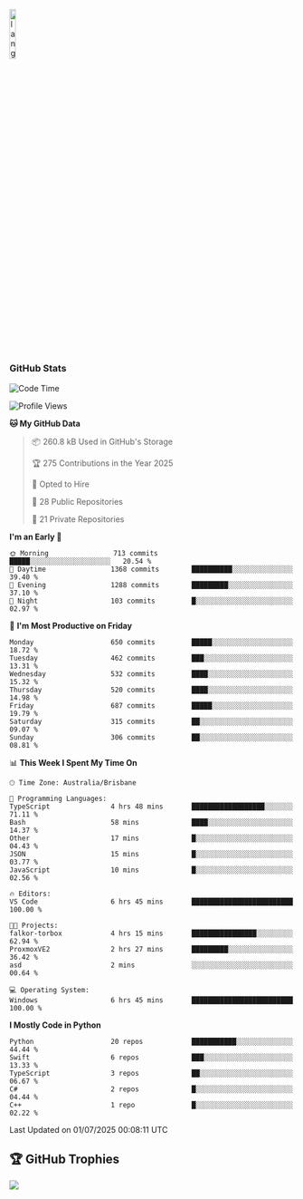 <p align="left"><img width=15%" src="https://github.com/alansmathew/alansmathew/raw/master/lang.gif" alt="lang image here" /></p>

# <h3 align="left">GitHub Stats</h3>

<!--START_SECTION:waka-->
![Code Time](http://img.shields.io/badge/Code%20Time-590%20hrs%203%20mins-blue)

![Profile Views](http://img.shields.io/badge/Profile%20Views-2-blue)

**🐱 My GitHub Data** 

> 📦 260.8 kB Used in GitHub's Storage 
 > 
> 🏆 275 Contributions in the Year 2025
 > 
> 💼 Opted to Hire
 > 
> 📜 28 Public Repositories 
 > 
> 🔑 21 Private Repositories 
 > 
**I'm an Early 🐤** 

```text
🌞 Morning                713 commits         █████░░░░░░░░░░░░░░░░░░░░   20.54 % 
🌆 Daytime                1368 commits        ██████████░░░░░░░░░░░░░░░   39.40 % 
🌃 Evening                1288 commits        █████████░░░░░░░░░░░░░░░░   37.10 % 
🌙 Night                  103 commits         █░░░░░░░░░░░░░░░░░░░░░░░░   02.97 % 
```
📅 **I'm Most Productive on Friday** 

```text
Monday                   650 commits         █████░░░░░░░░░░░░░░░░░░░░   18.72 % 
Tuesday                  462 commits         ███░░░░░░░░░░░░░░░░░░░░░░   13.31 % 
Wednesday                532 commits         ████░░░░░░░░░░░░░░░░░░░░░   15.32 % 
Thursday                 520 commits         ████░░░░░░░░░░░░░░░░░░░░░   14.98 % 
Friday                   687 commits         █████░░░░░░░░░░░░░░░░░░░░   19.79 % 
Saturday                 315 commits         ██░░░░░░░░░░░░░░░░░░░░░░░   09.07 % 
Sunday                   306 commits         ██░░░░░░░░░░░░░░░░░░░░░░░   08.81 % 
```


📊 **This Week I Spent My Time On** 

```text
🕑︎ Time Zone: Australia/Brisbane

💬 Programming Languages: 
TypeScript               4 hrs 48 mins       ██████████████████░░░░░░░   71.11 % 
Bash                     58 mins             ████░░░░░░░░░░░░░░░░░░░░░   14.37 % 
Other                    17 mins             █░░░░░░░░░░░░░░░░░░░░░░░░   04.43 % 
JSON                     15 mins             █░░░░░░░░░░░░░░░░░░░░░░░░   03.77 % 
JavaScript               10 mins             █░░░░░░░░░░░░░░░░░░░░░░░░   02.56 % 

🔥 Editors: 
VS Code                  6 hrs 45 mins       █████████████████████████   100.00 % 

🐱‍💻 Projects: 
falkor-torbox            4 hrs 15 mins       ████████████████░░░░░░░░░   62.94 % 
ProxmoxVE2               2 hrs 27 mins       █████████░░░░░░░░░░░░░░░░   36.42 % 
asd                      2 mins              ░░░░░░░░░░░░░░░░░░░░░░░░░   00.64 % 

💻 Operating System: 
Windows                  6 hrs 45 mins       █████████████████████████   100.00 % 
```

**I Mostly Code in Python** 

```text
Python                   20 repos            ███████████░░░░░░░░░░░░░░   44.44 % 
Swift                    6 repos             ███░░░░░░░░░░░░░░░░░░░░░░   13.33 % 
TypeScript               3 repos             ██░░░░░░░░░░░░░░░░░░░░░░░   06.67 % 
C#                       2 repos             █░░░░░░░░░░░░░░░░░░░░░░░░   04.44 % 
C++                      1 repo              █░░░░░░░░░░░░░░░░░░░░░░░░   02.22 % 
```




 Last Updated on 01/07/2025 00:08:11 UTC
<!--END_SECTION:waka-->

## 🏆 GitHub Trophies

![](https://github-profile-trophy.vercel.app/?username=samh06&theme=discord&no-frame=true&no-bg=false&margin-w=4)
